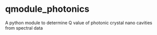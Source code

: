 # qmodule_photonics
A python module to determine Q value of photonic crystal nano cavities from spectral data
